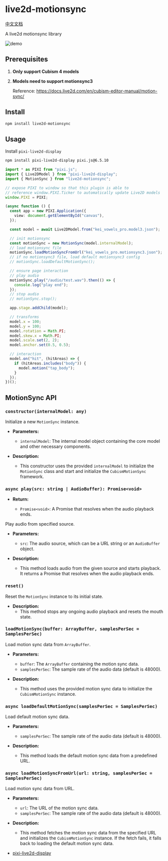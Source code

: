 <!-- english docs -->

# live2d-motionsync

[中文文档](./README_ZH.md)

A live2d motionsync library

![demo](./static/demo.gif)

## Prerequisites

1. **Only support Cubism 4 models**

2. **Models need to support motionsync3**

   Reference: https://docs.live2d.com/en/cubism-editor-manual/motion-sync/

## Install

```bash
npm install live2d-motionsync
```

## Usage

Install `pixi-live2d-display`

```bash
npm install pixi-live2d-display pixi.js@6.5.10

```

```ts
import * as PIXI from "pixi.js";
import { Live2DModel } from "pixi-live2d-display";
import { MotionSync } from "live2d-motionsync";

// expose PIXI to window so that this plugin is able to
// reference window.PIXI.Ticker to automatically update Live2D models
window.PIXI = PIXI;

(async function () {
  const app = new PIXI.Application({
    view: document.getElementById("canvas"),
  });

  const model = await Live2DModel.from("kei_vowels_pro.model3.json");

  // init motionsync
  const motionSync = new MotionSync(model.internalModel);
  // load motionsync file
  motionSync.loadMotionSyncFromUrl("kei_vowels_pro.motionsync3.json");
  // if no motionsync3 file, load default motionsync3 config
  // motionSync.loadDefaultMotionSync();

  // ensure page interaction
  // play audio
  motionSync.play("/audio/test.wav").then(() => {
    console.log("play end");
  });
  // stop audio
  // motionSync.stop();

  app.stage.addChild(model);

  // transforms
  model.x = 100;
  model.y = 100;
  model.rotation = Math.PI;
  model.skew.x = Math.PI;
  model.scale.set(2, 2);
  model.anchor.set(0.5, 0.5);

  // interaction
  model.on("hit", (hitAreas) => {
    if (hitAreas.includes("body")) {
      model.motion("tap_body");
    }
  });
})();
```

## MotionSync API

### `constructor(internalModel: any)`

Initialize a new `MotionSync` instance.

- **Parameters:**

  - `internalModel`: The internal model object containing the core model and other necessary components.

- **Description:**
  - This constructor uses the provided `internalModel` to initialize the `MotionSync` class and start and initialize the `CubismMotionSync` framework.

### `async play(src: string | AudioBuffer): Promise<void>`

- **Return:**

  - `Promise<void>`: A Promise that resolves when the audio playback ends.

Play audio from specified source.

- **Parameters:**

  - `src`: The audio source, which can be a URL string or an `AudioBuffer` object.

- **Description:**

  - This method loads audio from the given source and starts playback. It returns a Promise that resolves when the audio playback ends.

### `reset()`

Reset the `MotionSync` instance to its initial state.

- **Description:**
  - This method stops any ongoing audio playback and resets the mouth state.

### `loadMotionSync(buffer: ArrayBuffer, samplesPerSec = SamplesPerSec)`

Load motion sync data from `ArrayBuffer`.

- **Parameters:**

  - `buffer`: The `ArrayBuffer` containing the motion sync data.
  - `samplesPerSec`: The sample rate of the audio data (default is 48000).

- **Description:**
  - This method uses the provided motion sync data to initialize the `CubismMotionSync` instance.

### `async loadDefaultMotionSync(samplesPerSec = SamplesPerSec)`

Load default motion sync data.

- **Parameters:**

  - `samplesPerSec`: The sample rate of the audio data (default is 48000).

- **Description:**
  - This method loads the default motion sync data from a predefined URL.

### `async loadMotionSyncFromUrl(url: string, samplesPerSec = SamplesPerSec)`

Load motion sync data from URL.

- **Parameters:**

  - `url`: The URL of the motion sync data.
  - `samplesPerSec`: The sample rate of the audio data (default is 48000).

- **Description:**

  - This method fetches the motion sync data from the specified URL and initializes the `CubismMotionSync` instance. If the fetch fails, it falls back to loading the default motion sync data.

- [pixi-live2d-display](https://github.com/pixijs/pixi-live2d-display)
